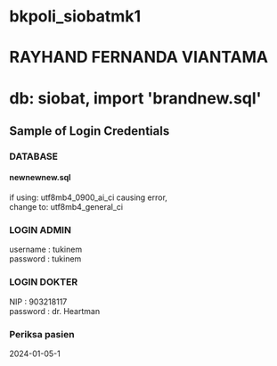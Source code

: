 # bkpoli_siobatmk1
<h1>RAYHAND FERNANDA VIANTAMA</h1>
<h1>db: siobat, import 'brandnew.sql'</h1>
<h2>Sample of Login Credentials</h2>
<h3>DATABASE</h3>
<h4>newnewnew.sql</h4>
if using: utf8mb4_0900_ai_ci causing error,<br>
change to: utf8mb4_general_ci
<h3>LOGIN ADMIN</h3>
username : tukinem<br>
password : tukinem
<br>
<h3>LOGIN DOKTER</h3>
NIP : 903218117<br>
password : dr. Heartman
<br>
<h3>Periksa pasien</h3>
2024-01-05-1